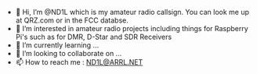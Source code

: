- 👋 Hi, I’m @ND1L  which is my amateur radio callsign. You can look me up at QRZ.com or in the FCC databse.
- 👀 I’m interested in amateur radio projects including things for Raspberry Pi's such as for DMR, D-Star and SDR Receivers
- 🌱 I’m currently learning ...
- 💞️ I’m looking to collaborate on ...
- 📫 How to reach me : ND1L@ARRL.NET 

<!---
ND1L/ND1L is a ✨ special ✨ repository because its `README.md` (this file) appears on your GitHub profile.
You can click the Preview link to take a look at your changes.
--->
